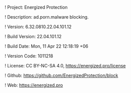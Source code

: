 ! Project: Energized Protection

! Description: ad.porn.malware blocking.

! Version: 6.32.0810.22.04.101.12

! Build Version: 22.04.101.12

! Build Date: Mon, 11 Apr 22 12:18:19 +06

! Version Code: 1011218

! License: CC BY-NC-SA 4.0, https://energized.pro/license

! Github: https://github.com/EnergizedProtection/block

! Web: https://energized.pro
